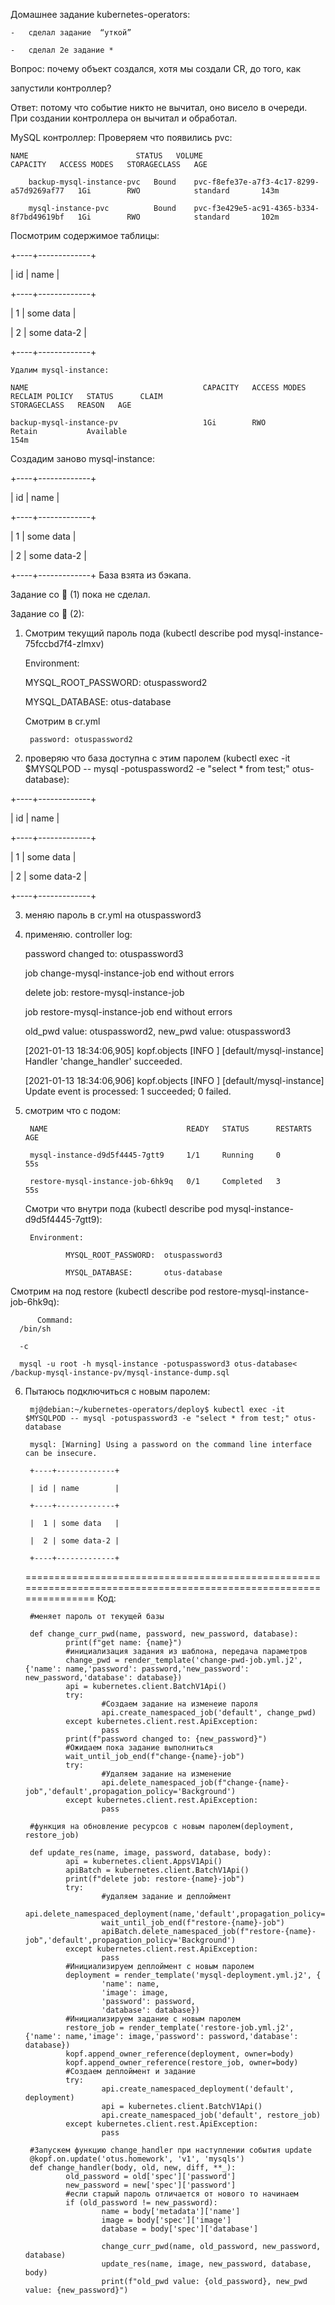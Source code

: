 Домашнее задание kubernetes-operators:

	-	сделал задание  “уткой”
	
	-	сделал 2е задание *
	
Вопрос: почему объект создался, хотя мы создали CR, до того, как

запустили контроллер?

Ответ: потому что событие никто не вычитал, оно висело в очереди. При создании контроллера он вычитал и обработал.

MySQL контроллер:
	Проверяем что появились pvc:
	
	NAME                        STATUS   VOLUME                                     CAPACITY   ACCESS MODES   STORAGECLASS   AGE
	
		backup-mysql-instance-pvc   Bound    pvc-f8efe37e-a7f3-4c17-8299-a57d9269af77   1Gi        RWO            standard       143m
		
		mysql-instance-pvc          Bound    pvc-f3e429e5-ac91-4365-b334-8f7bd49619bf   1Gi        RWO            standard       102m
		
	
Посмотрим содержимое таблицы:

+----+-------------+

| id | name        |

+----+-------------+

|  1 | some data   |

|  2 | some data-2 |

+----+-------------+

	Удалим mysql-instance:
	
	NAME                                       CAPACITY   ACCESS MODES   RECLAIM POLICY   STATUS      CLAIM                               STORAGECLASS   REASON   AGE
	
	backup-mysql-instance-pv                   1Gi        RWO            Retain           Available                                                               154m
	
Создадим заново mysql-instance:

+----+-------------+

| id | name        |

+----+-------------+

|  1 | some data   |

|  2 | some data-2 |

+----+-------------+
База взята из бэкапа.

Задание со 🌟 (1) пока не сделал.

Задание со 🌟 (2):

1. Смотрим текущий пароль пода (kubectl describe pod mysql-instance-75fccbd7f4-zlmxv)

    Environment:
    
      MYSQL_ROOT_PASSWORD:  otuspassword2
      
      MYSQL_DATABASE:       otus-database
      
	 Смотрим в cr.yml
	 
	 	password: otuspassword2
		
2. проверяю что база доступна с этим паролем (kubectl exec -it $MYSQLPOD -- mysql -potuspassword2 -e "select * from test;" otus-database):

+----+-------------+

| id | name        |

+----+-------------+

|  1 | some data   |

|  2 | some data-2 |

+----+-------------+

3. меняю пароль в cr.yml на otuspassword3

4. применяю. controller log:

	password changed to: otuspassword3
	
	job change-mysql-instance-job end without errors
	
	delete job: restore-mysql-instance-job
	
	job restore-mysql-instance-job end without errors
	
	old_pwd value: otuspassword2, new_pwd value: otuspassword3
	
	[2021-01-13 18:34:06,905] kopf.objects         [INFO    ] [default/mysql-instance] Handler 'change_handler' succeeded.
	
	[2021-01-13 18:34:06,906] kopf.objects         [INFO    ] [default/mysql-instance] Update event is processed: 1 succeeded; 0 failed.
	
5. смотрим что с подом:

		NAME                               READY   STATUS      RESTARTS   AGE
		
		mysql-instance-d9d5f4445-7gtt9     1/1     Running     0          55s
		
		restore-mysql-instance-job-6hk9q   0/1     Completed   3          55s
		
	Смотри что внутри пода (kubectl describe pod mysql-instance-d9d5f4445-7gtt9):
	
		Environment:
		
				MYSQL_ROOT_PASSWORD:  otuspassword3
				
				MYSQL_DATABASE:       otus-database
				
  Смотрим на под restore (kubectl describe pod restore-mysql-instance-job-6hk9q):
  
		  Command:
      /bin/sh
      
      -c
      
      mysql -u root -h mysql-instance -potuspassword3 otus-database< /backup-mysql-instance-pv/mysql-instance-dump.sql
			
6. Пытаюсь подключиться с новым паролем:

		mj@debian:~/kubernetes-operators/deploy$ kubectl exec -it $MYSQLPOD -- mysql -potuspassword3 -e "select * from test;" otus-database
		
		mysql: [Warning] Using a password on the command line interface can be insecure.
		
		+----+-------------+
		
		| id | name        |
		
		+----+-------------+
		
		|  1 | some data   |
		
		|  2 | some data-2 |
		
		+----+-------------+
	==================================================================================================================
	Код:
	
		#меняет пароль от текущей базы
		
		def change_curr_pwd(name, password, new_password, database):
				print(f"get name: {name}")
				#инициализация задания из шаблона, передача параметров
				change_pwd = render_template('change-pwd-job.yml.j2', {'name': name,'password': password,'new_password': new_password,'database': database})
				api = kubernetes.client.BatchV1Api()
				try:
						#Создаем задание на изменеие пароля
						api.create_namespaced_job('default', change_pwd)
				except kubernetes.client.rest.ApiException:
						pass
				print(f"password changed to: {new_password}")
				#Ожидаем пока задание выполниться
				wait_until_job_end(f"change-{name}-job")
				try:
						#Удаляем задание на изменение
						api.delete_namespaced_job(f"change-{name}-job",'default',propagation_policy='Background')
				except kubernetes.client.rest.ApiException:
						pass

		#функция на обновление ресурсов с новым паролем(deployment, restore_job)
		
		def update_res(name, image, password, database, body):
				api = kubernetes.client.AppsV1Api()
				apiBatch = kubernetes.client.BatchV1Api()
				print(f"delete job: restore-{name}-job")
				try:
						#удаляем задание и деплоймент
						api.delete_namespaced_deployment(name,'default',propagation_policy='Background')
						wait_until_job_end(f"restore-{name}-job")
						apiBatch.delete_namespaced_job(f"restore-{name}-job",'default',propagation_policy='Background')
				except kubernetes.client.rest.ApiException:
						pass
				#Инициализируем деплоймент с новым паролем
				deployment = render_template('mysql-deployment.yml.j2', {
						'name': name,
						'image': image,
						'password': password,
						'database': database})
				#Инициализируем задание с новым паролем
				restore_job = render_template('restore-job.yml.j2', {'name': name,'image': image,'password': password,'database': database})
				kopf.append_owner_reference(deployment, owner=body)
				kopf.append_owner_reference(restore_job, owner=body)
				#Создаем деплоймент и задание
				try:
						api.create_namespaced_deployment('default', deployment)
						api = kubernetes.client.BatchV1Api()
						api.create_namespaced_job('default', restore_job)
				except kubernetes.client.rest.ApiException:
						pass
						
		#Запускем функцию change_handler при наступлении события update
		@kopf.on.update('otus.homework', 'v1', 'mysqls')
		def change_handler(body, old, new, diff, **_):
				old_password = old['spec']['password']
				new_password = new['spec']['password']
				#если старый пароль отличается от нового то начинаем
				if (old_password != new_password):
						name = body['metadata']['name']
						image = body['spec']['image']
						database = body['spec']['database']

						change_curr_pwd(name, old_password, new_password, database)
						update_res(name, image, new_password, database, body)
						print(f"old_pwd value: {old_password}, new_pwd value: {new_password}")






	

		





	
